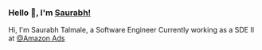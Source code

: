 ### Hello 👋, I'm [Saurabh!](https://saurprg.github.io/saurprg)
Hi, I'm Saurabh Talmale, a Software Engineer Currently working as a SDE II at [@Amazon Ads](https://www.amazon.com/) 
